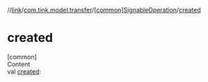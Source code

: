 //[link](../../index.md)/[com.tink.model.transfer](../index.md)/[[common]SignableOperation](index.md)/[created](created.md)



# created  
[common]  
Content  
val [created](created.md): <ERROR CLASS>  




